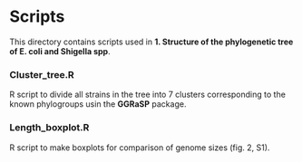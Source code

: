 # Scripts
This directory contains scripts used in **1. Structure of the phylogenetic tree of E. coli and Shigella spp**.

### Cluster_tree.R
R script to divide all strains in the tree into 7 clusters corresponding to the known phylogroups usin the **GGRaSP** 
package.

### Length_boxplot.R
R script to make boxplots for comparison of genome sizes (fig. 2, S1). 
